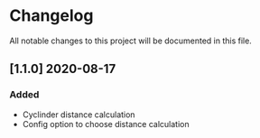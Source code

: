 # Changelog
All notable changes to this project will be documented in this file.

## [1.1.0] 2020-08-17
### Added
- Cyclinder distance calculation
- Config option to choose distance calculation
